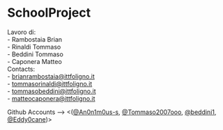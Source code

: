 # SchoolProject



Lavoro di: <br>
    - Rambostaia Brian <br>
    - Rinaldi Tommaso <br>
    - Beddini Tommaso <br>
    - Caponera Matteo
<br>
Contacts: <br>
    - brianrambostaia@ittfoligno.it <br>
    - tommasorinaldi@ittfoligno.it <br>
    - tommasobeddini@ittfoligno.it <br>
    - matteocaponera@ittfoligno.it

Github Accounts --> <([@An0n1m0us-s](https://github.com/An0n1m0us-s), [@Tommaso2007ooo](https://github.com/Tommaso2007ooo), [@beddini1](https://github.com/beddini1), [@Eddy0cane](https://github.com/Eddy0cane))>